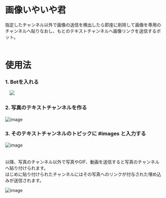 # 画像いやいや君
指定したチャンネル以外で画像の送信を検出したら即座に削除して画像を専用のチャンネルへ貼りなおし、もとのテキストチャンネルへ画像リンクを送信するボット。  
　  

# 使用法
### 1. Botを入れる
　[![](https://i.imgur.com/31DMOET.png?1)](https://discord.com/oauth2/authorize?client_id=989445362643243040&permissions=59392&scope=bot)
　  
  
### 2. 写真のテキストチャンネルを作る
![image](https://user-images.githubusercontent.com/107156665/175274478-aa292a22-a3e3-4385-9bf8-df7284719a15.png)
　  
  
### 3. そのテキストチャンネルのトピックに **#images** と入力する
![image](https://user-images.githubusercontent.com/107156665/175275771-171753d8-9224-42cf-b8af-974cf4a7e0cd.png)
　  
　  
  
以降、写真のチャンネル以外で写真やGIF、動画を送信すると写真のチャンネルへ貼り付けられます。  
はじめに貼り付けられたチャンネルにはその写真へのリンクが付与された埋め込みが送信されます。  
  
![image](https://user-images.githubusercontent.com/107156665/175273908-82d267ad-bdad-40cb-8b59-fb82342eebb4.png)
